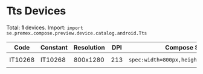 # Tts Devices

Total: **1** devices. Import: `import se.premex.compose.preview.device.catalog.android.Tts`

| Code | Constant | Resolution | DPI | Compose Spec | Preview Usage |
|------|----------|------------|-----|-------------|---------------|
| IT10268 | IT10268 | 800x1280 | 213 | `spec:width=800px,height=1280px,dpi=213` | `@Preview(device = Tts.IT10268)` |

<!-- Generated automatically. Do not edit manually. -->
